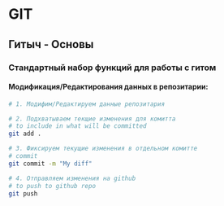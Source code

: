 # GIT

## Гитыч - Основы

### Стандартный набор функций для работы с  гитом

#### Модификация/Редактирования данных в репозитарии:
```bash
# 1. Модифим/Редактируем данные репозитария

# 2. Подхватываем текщие изменения для комитта
# to include in what will be committed
git add .

# 3. Фиксируем текущие изменения в отдельном комитте
# commit 
git commit -m "My diff"

# 4. Отправляем изменения на github
# to push to github repo
git push
```

